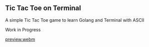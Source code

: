 Tic Tac Toe on Terminal
--------------------------------

A simple Tic Tac Toe game to learn Golang and Terminal with ASCII

Work in Progress


[preview.webm](https://github.com/user-attachments/assets/f334cbe3-83f7-403f-9465-f80beec98f17)
